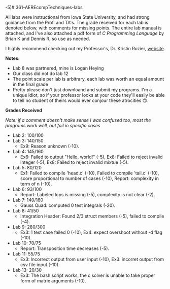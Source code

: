 -5)# 361-AEREcompTechniques-labs 

All labs were instructional from Iowa State University, and had strong guidance from the Prof. and TA's. The grade received for each lab is denoted below, with comments for missing points. 
The entire lab manual is attached, and I've also attached a pdf form of _C Programming Language_ by Brian K and Dennis R, so use as needed. 

I highly recommend checking out my Professor's, Dr. Kristin Rozier, [website](http://temporallogic.org/courses/AERE361/).

**Notes:**

* Lab 8 was partnered, mine is Logan Heying
* Our class did not do lab 12
* The point scale per lab is arbitrary, each lab was worth an equal amount in the final grade
* Pretty please don't just downloand and submit my programs. I'm a unique idiot, so if your professor looks at your code they'll easily be able to tell no student of theirs would ever conjour these atrocities 🙃.  

**Grades Received** 

*Note: if a comment doesn't make sense I was confused too, most the programs work well, but fail in specific cases*

* Lab 2: 100/100
* Lab 3: 140/150
  * Ex9: Reason unknown (-10).
* Lab 4: 145/160
  * Ex6: Failed to output "Hello, world!" (-5), Ex8: Failed to reject invalid integer (-5), Ex8: Failed to reject invalid mixtue (-5). 
* Lab 5: 80/120
  * Ex1: Failed to compile 'head.c' (-10), Failed to compile 'tail.c' (-10), score proportional to number of cases (-10), Report: complexity in term of n (-10).
* Lab 6: 93/100
  * Report: Labeled lops is missing (-5), complexity is not clear (-2).
* Lab 7: 140/160
  * Gauss Quad: computed 0 test integrals (-20).
* Lab 8: 41/50
  * Integration Header: Found 2/3 struct members (-5), failed to compile (-4).
* Lab 9: 280/300
  * Ex3: 1 test case failed 0 (-10), Ex4: expect overshoot without -d flag (-10).
* Lab 10: 70/75
  * Report: Transposition time decreases (-5).
* Lab 11: 55/75
  * Ex3: Incorrect output from user input (-10), Ex3: incorret output from csv file input (-10).
* Lab 13: 20/30
  * Ex3: The bash script works, the c solver is unable to take proper form of matrix arguments (-10). 


